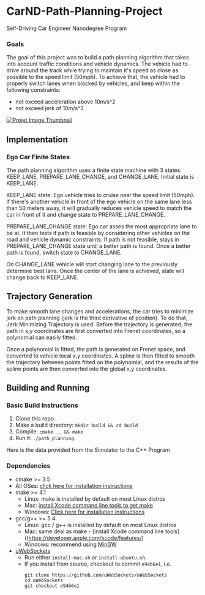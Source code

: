 # CarND-Path-Planning-Project
Self-Driving Car Engineer Nanodegree Program
   
### Goals
The goal of this project was to build a path planning algorithm that takes into account traffic conditions and vehicle dynamics. The vehicle had to drive around the track while trying to maintain it's speed as close as possible to the speed limit (50mph). To achieve that, the vehicle had to properly switch lanes when blocked by vehicles, and keep within the following constraints:
- not exceed acceleration above 10m/s^2
- not exceed jerk of 10m/s^3

[![Projet Image Thumbnail](https://img.youtube.com/vi/qKKVnCpxMHA/0.jpg)](https://www.youtube.com/watch?v=qKKVnCpxMHA)    

## Implementation

### Ego Car Finite States

The path planning algorithm uses a finite state machine with 3 states: KEEP_LANE, PREPARE_LANE_CHANGE, and CHANGE_LANE.
Initial state is KEEP_LANE.

KEEP_LANE state: Ego vehicle tries to cruise near the speed limit (50mph). If there's another vehicle in front of the ego vehicle on the same lane less than 50 meters away, it will gradually reduces vehicle speed to match the car in front of it and change state to PREPARE_LANE_CHANGE.

PREPARE_LANE_CHANGE state: Ego car asses the most appropriate lane to be at. It then tests if path is feasible by considering other vehicles on the road and vehicle dynamic constraints. If path is not feasible, stays in PREPARE_LANE_CHANGE state until a better path is found. Once a better path is found, switch state to CHANGE_LANE.

On CHANGE_LANE vehicle will start changing lane to the previously determine best lane. Once the center of the lane is achieved, state will change back to KEEP_LANE.


## Trajectory Generation

To make smooth lane changes and accelerations, the car tries to minimize jerk on path planning (jerk is the third
derivative of position). To do that, Jerk Minimizing Trajectory is used. Before the trajectory is generated, the path in x,y coordinates are first converted into Frenet coordinates, so a polynomial can easily fitted.

Once a polynomial is fitted, the path is generated on Frenet space, and converted to vehicle local x,y coordinates.
A spline is then fitted to smooth the trajectory between points fitted on the polynomial, and the results of the spline points are then converted into the global x,y coordinates.


## Building and Running

### Basic Build Instructions

1. Clone this repo.
2. Make a build directory: `mkdir build && cd build`
3. Compile: `cmake .. && make`
4. Run it: `./path_planning`.

Here is the data provided from the Simulator to the C++ Program

### Dependencies

* cmake >= 3.5
 * All OSes: [click here for installation instructions](https://cmake.org/install/)
* make >= 4.1
  * Linux: make is installed by default on most Linux distros
  * Mac: [install Xcode command line tools to get make](https://developer.apple.com/xcode/features/)
  * Windows: [Click here for installation instructions](http://gnuwin32.sourceforge.net/packages/make.htm)
* gcc/g++ >= 5.4
  * Linux: gcc / g++ is installed by default on most Linux distros
  * Mac: same deal as make - [install Xcode command line tools]((https://developer.apple.com/xcode/features/)
  * Windows: recommend using [MinGW](http://www.mingw.org/)
* [uWebSockets](https://github.com/uWebSockets/uWebSockets)
  * Run either `install-mac.sh` or `install-ubuntu.sh`.
  * If you install from source, checkout to commit `e94b6e1`, i.e.
    ```
    git clone https://github.com/uWebSockets/uWebSockets 
    cd uWebSockets
    git checkout e94b6e1
    ```
    